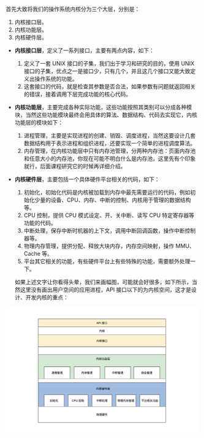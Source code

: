 首先大致将我们的操作系统内核分为三个大层，分别是：

1. 内核接口层。
2. 内核功能层。
3. 内核硬件层。

- **内核接口层**，定义了一系列接口，主要有两点内容，如下：
    1. 定义了一套 UNIX 接口的子集，我们出于学习和研究的目的，使用 UNIX 接口的子集，优点之一是接口少，只有几个，并且这几个接口又能大致定义出操作系统的功能。
    2. 这套接口的代码，就是检查其参数是否合法，如果参数有问题就返回相关的错误，接着调用下层完成功能的核心代码。

- **内核功能层**，主要完成各种实际功能，这些功能按照其类别可以分成各种模块，当然这些功能模块最终会用具体的算法、数据结构、代码去实现它，内核功能层的模块如下：
    1. 进程管理，主要是实现进程的创建、销毁、调度进程，当然这要设计几套数据结构用于表示进程和组织进程，还要实现一个简单的进程调度算法。
    1. 内存管理，在内核功能层中只有内存池管理，分两种内存池：页面内存池和任意大小的内存池，你现在可能不明白什么是内存池，这里先有个印象就行，后面课程研究它的时候再详细介绍。

- **内核硬件层**，主要包括一个具体硬件平台相关的代码，如下：

    1. 初始化，初始化代码是内核被加载到内存中最先需要运行的代码，例如初始化少量的设备、CPU、内存、中断的控制、内核用于管理的数据结构等。
    2. CPU 控制，提供 CPU 模式设定、开、关中断、读写 CPU 特定寄存器等功能的代码。
    3. 中断处理，保存中断时机器的上下文，调用中断回调函数，操作中断控制器等。
    4. 物理内存管理，提供分配、释放大块内存，内存空间映射，操作 MMU、Cache 等。
    5. 平台其它相关的功能，有些硬件平台上有些特殊的功能，需要额外处理一下。

    如果上述文字让你看得头晕，我们来画幅图，可能就会好很多，如下所示，当然这里没有画出用户空间的应用进程，API 接口以下的为内核空间，这才是设计、开发内核的重点：

![img](pic/6cf68bebe4f114f00f848d1d5679d33c.jpg)





